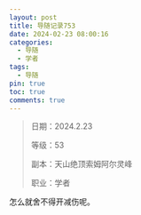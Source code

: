 ```yaml
---
layout: post
title: 导随记录753
date: 2024-02-23 08:00:16
categories:
  - 导随
  - 学者
tags:
  - 导随
pin: true
toc: true
comments: true
---
```

> 日期：2024.2.23
>
> 等级：53
>
> 副本：天山绝顶索姆阿尔灵峰
>
> 职业：学者

怎么就舍不得开减伤呢。